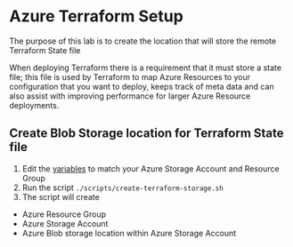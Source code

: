 # Azure Terraform Setup

The purpose of this lab is to create the location that will store the remote Terraform State file

When deploying Terraform there is a requirement that it must store a state file; this file is used by Terraform to map Azure Resources to your configuration that you want to deploy, keeps track of meta data and can also assist with improving performance for larger Azure Resource deployments.

## Create Blob Storage location for Terraform State file
1. Edit the [variables](https://github.com/thomast1906/DevOps-Journey-Using-Azure-DevOps/blob/main/1-Initial-Setup/scripts/create-terraform-storage.sh#L3-L4) to match your Azure Storage Account and Resource Group
2. Run the script `./scripts/create-terraform-storage.sh`
3. The script will create
- Azure Resource Group
- Azure Storage Account
- Azure Blob storage location within Azure Storage Account